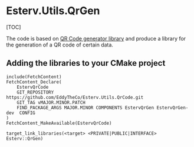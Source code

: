 # Esterv.Utils.QrGen

[TOC]

The code is based on [QR Code generator library](https://github.com/nayuki/QR-Code-generator) and produce a library for the generation of a QR code of certain data.

## Adding the libraries to your CMake project
 
```
include(FetchContent)
FetchContent_Declare(
	EstervQrCode
	GIT_REPOSITORY https://github.com/EddyTheCo/Esterv.Utils.QrCode.git
	GIT_TAG vMAJOR.MINOR.PATCH 
	FIND_PACKAGE_ARGS MAJOR.MINOR COMPONENTS EstervQrGen EstervQrGen-dev  CONFIG  
)
FetchContent_MakeAvailable(EstervQrCode)

target_link_libraries(<target> <PRIVATE|PUBLIC|INTERFACE> Esterv::QrGen)
```







